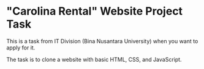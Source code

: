 # "Carolina Rental" Website Project Task

This is a task from IT Division (Bina Nusantara University) when you want to apply for it.

The task is to clone a website with basic HTML, CSS, and JavaScript.
